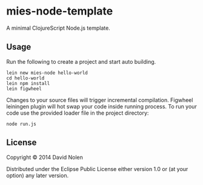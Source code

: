 # mies-node-template

A minimal ClojureScript Node.js template.

## Usage

Run the following to create a project and start auto building.

```
lein new mies-node hello-world
cd hello-world
lein npm install
lein figwheel
```

Changes to your source files will trigger incremental compilation.
Figwheel leiningen plugin will hot swap your code inside running process.
To run your code use the provided loader file in the project directory:

```
node run.js
```

## License

Copyright © 2014 David Nolen

Distributed under the Eclipse Public License either version 1.0 or (at
your option) any later version.
